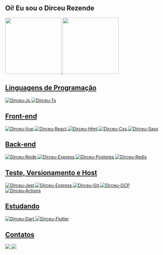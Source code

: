 ## Oi! Eu sou o Dirceu Rezende
<div>
  <a href="https://github.com/DirceuRezende">
  <img height="180em" src="https://github-readme-stats.vercel.app/api?username=DirceuRezende&show_icons=true&theme=dracula&include_all_commits=true&count_private=true&&hide=contribs,prs,issues"/>
  <img height="180em" src="https://github-readme-stats.vercel.app/api/top-langs/?username=DirceuRezende&layout=compact&langs_count=7&theme=dracula"/>
</div>

## Linguagens de Programação
<div>
 <img align="center" alt="Dirceu-Js" src="https://img.shields.io/badge/JavaScript-323330?style=for-the-badge&logo=javascript&logoColor=F7DF1E">
 <img align="center" alt="Dirceu-Ts"  src="https://img.shields.io/badge/TypeScript-007ACC?style=for-the-badge&logo=typescript&logoColor=white">
</div>
 
## Front-end
<div>
  <img align="center" alt="Dirceu-Vue" src="https://img.shields.io/badge/Vue.js-35495E?style=for-the-badge&logo=vue.js&logoColor=4FC08D">
  <img align="center" alt="Dirceu-React"  src="https://img.shields.io/badge/React-20232A?style=for-the-badge&logo=react&logoColor=61DAFB"> 
  <img align="center" alt="Dirceu-Html" src="https://img.shields.io/badge/HTML5-E34F26?style=for-the-badge&logo=html5&logoColor=white">
  <img align="center" alt="Dirceu-Css"  src="https://img.shields.io/badge/CSS3-1572B6?style=for-the-badge&logo=css3&logoColor=white">
  <img align="center" alt="Dirceu-Sass"  src="https://img.shields.io/badge/Sass-CC6699?style=for-the-badge&logo=sass&logoColor=white">
</div>

## Back-end
<div>
  <img align="center" alt="Dirceu-Node" src="https://img.shields.io/badge/Node.js-43853D?style=for-the-badge&logo=node.js&logoColor=white">
  <img align="center" alt="Dirceu-Express"  src="https://img.shields.io/badge/Express.js-404D59?style=for-the-badge">
  <img align="center" alt="Dirceu-Postgres"  src="https://img.shields.io/badge/PostgreSQL-316192?style=for-the-badge&logo=postgresql&logoColor=white">
  <img align="center" alt="Dirceu-Redis" src="https://img.shields.io/badge/redis-%23DD0031.svg?&style=for-the-badge&logo=redis&logoColor=white">
</div>

## Teste, Versionamento e Host
<div>
  <img align="center" alt="Dirceu-Jest" src="https://img.shields.io/badge/Jest-323330?style=for-the-badge&logo=Jest&logoColor=white">
  <img align="center" alt="Dirceu-Express"  src="https://img.shields.io/badge/testing%20library-323330?style=for-the-badge&logo=testing-library&logoColor=red">
  <img align="center" alt="Dirceu-Git"  src="https://img.shields.io/badge/GIT-E44C30?style=for-the-badge&logo=git&logoColor=white">
  <img align="center" alt="Dirceu-GCP"  src="https://img.shields.io/badge/Google_Cloud-4285F4?style=for-the-badge&logo=google-cloud&logoColor=white">
  <img align="center" alt="Dirceu-Actions"  src="https://img.shields.io/badge/GitHub_Actions-2088FF?style=for-the-badge&logo=github-actions&logoColor=white">
</div>

## Estudando
<div>
  <img align="center" alt="Dirceu-Dart" src="https://img.shields.io/badge/Dart-0175C2?style=for-the-badge&logo=dart&logoColor=white">
  <img align="center" alt="Dirceu-Flutter" src="https://img.shields.io/badge/Flutter-02569B?style=for-the-badge&logo=flutter&logoColor=white">
</div>  

## Contatos
<div> 
  <a href = "mailto:dirceu.srezende@gmail.com"><img src="https://img.shields.io/badge/-Gmail-%23333?style=for-the-badge&logo=gmail&logoColor=white" target="_blank">     </a>
  <a href="https://www.linkedin.com/in/dirceu-rezende-23ba3a208" target="_blank"><img src="https://img.shields.io/badge/LinkedIn-0077B5?style=for-the-badge&logo=linkedin&logoColor=white" target="_blank"></a> 
</div>

